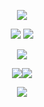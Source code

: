 <p align="center"><img src="https://ucarecdn.com/63810e9c-48dc-4a1f-b77f-abf4a47a0052/ezgif6a9c7f1940ee93.png" /></a></p>

<p align="center"><img src="https://ucarecdn.com/a4daacc4-3e29-49bb-9b0b-e3333e748793/ezgif6d43cb19d98214.gif">  <a href="https://rentry.co/seraphite"><img src="https://ucarecdn.com/b6cfdd79-b3fe-4058-b344-bfe4aacac945/ezgif726d008c817819.png" /></a></p>
<p align="center"><a href="https://en.pronouns.page/@acornious"><img src="https://ucarecdn.com/bbe61f01-d8dc-4368-afe8-a669e1ab66e9/ezgif7f6c5230301c4f.png" /></a></p>
<p align="center"><a href="https://www.instagram.com/sleeep_lord/"><img src="https://ucarecdn.com/46c211c6-9123-420d-ba69-bc40412f3f76/ezgif7dbe1ede218611.png"/></a><img src="https://ucarecdn.com/2fe5da2d-2f71-4934-8df7-8aa0402501ff/ezgif469a444eef9b59.gif" /></p>

<p align="center"><img src="https://ucarecdn.com/5b4b5d89-e9f0-4cd1-b4b2-b009ab2feefb/ezgif6b6e5fac4ae1b4.png" /></a></p>
